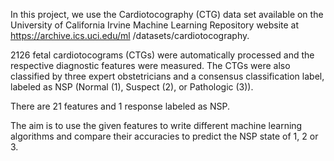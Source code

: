 In this project, we use the Cardiotocography (CTG) data set available on the University of California Irvine Machine Learning Repository website at https://archive.ics.uci.edu/ml /datasets/cardiotocography.

2126 fetal cardiotocograms (CTGs) were automatically processed and the respective diagnostic features were measured. The CTGs were also classified by three expert obstetricians and a consensus classification label, labeled as NSP (Normal (1), Suspect (2), or Pathologic (3)).

There are 21 features and 1 response labeled as NSP.

The aim is to use the given features to write different machine learning algorithms and compare their accuracies to predict the NSP state of 1, 2 or 3.
